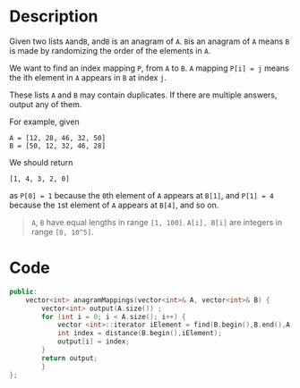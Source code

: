 # Description 
 
 Given two lists `A`and`B`, and`B` is an anagram of `A`. `B`is an anagram of `A` means `B` is made by randomizing the order of the elements in `A`.

We want to find an index mapping `P`, from `A` to `B`. `A` mapping `P[i] = j` means the ith element in `A` appears in `B` at index `j`.

These lists `A` and `B` may contain duplicates. If there are multiple answers, output any of them.

For example, given

```
A = [12, 28, 46, 32, 50]
B = [50, 12, 32, 46, 28]

```

We should return

```
[1, 4, 3, 2, 0]
```

as `P[0] = 1` because the `0`th element of `A` appears at `B[1]`, and `P[1] = 4` because the `1`st element of `A` appears at `B[4]`, and so on.

> `A`, `B` have equal lengths in range `[1, 100]`.
`A[i], B[i]` are integers in range `[0, 10^5]`.

# Code

```C++
public:
    vector<int> anagramMappings(vector<int>& A, vector<int>& B) {
        vector<int> output(A.size()) ;
        for (int i = 0; i < A.size(); i++) {
            vector <int>::iterator iElement = find(B.begin(),B.end(),A[i]);
            int index = distance(B.begin(),iElement);
            output[i] = index;
        }
        return output;
        }
};
```
